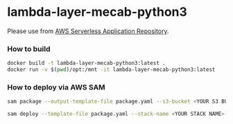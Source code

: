 # lambda-layer-mecab-python3

Please use from [AWS Serverless Application Repository](https://serverlessrepo.aws.amazon.com/applications/arn:aws:serverlessrepo:us-east-1:345513370492:applications~lambda-layer-mecab-python3).

### How to build

```bash
docker build -t lambda-layer-mecab-python3:latest .
docker run -v $(pwd)/opt:/mnt -it lambda-layer-mecab-python3:latest
```

### How to deploy via AWS SAM

```bash
sam package --output-template-file package.yaml --s3-bucket <YOUR S3 BUCKET>

sam deploy --template-file package.yaml --stack-name <YOUR STACK NAME>
```
